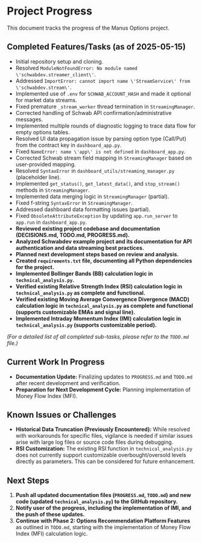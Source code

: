 # Project Progress

This document tracks the progress of the Manus Options project.

## Completed Features/Tasks (as of 2025-05-15)

*   Initial repository setup and cloning.
*   Resolved `ModuleNotFoundError: No module named \'schwabdev.streamer_client\'`.
*   Addressed `ImportError: cannot import name \'StreamService\' from \'schwabdev.stream\'`.
*   Implemented use of `.env` for `SCHWAB_ACCOUNT_HASH` and made it optional for market data streams.
*   Fixed premature `_stream_worker` thread termination in `StreamingManager`.
*   Corrected handling of Schwab API confirmation/administrative messages.
*   Implemented multiple rounds of diagnostic logging to trace data flow for empty options tables.
*   Resolved UI data propagation issue by parsing option type (Call/Put) from the contract key in `dashboard_app.py`.
*   Fixed `NameError: name \'app\' is not defined` in `dashboard_app.py`.
*   Corrected Schwab stream field mapping in `StreamingManager` based on user-provided mapping.
*   Resolved `SyntaxError` in `dashboard_utils/streaming_manager.py` (placeholder line).
*   Implemented `get_status()`, `get_latest_data()`, and `stop_stream()` methods in `StreamingManager`.
*   Implemented data merging logic in `StreamingManager` (partial).
*   Fixed f-string `SyntaxError` in `StreamingManager`.
*   Addressed dashboard data formatting issues (partial).
*   Fixed `ObsoleteAttributeException` by updating `app.run_server` to `app.run` in `dashboard_app.py`.
*   **Reviewed existing project codebase and documentation (DECISIONS.md, TODO.md, PROGRESS.md).**
*   **Analyzed Schwabdev example project and its documentation for API authentication and data streaming best practices.**
*   **Planned next development steps based on review and analysis.**
*   **Created `requirements.txt` file, documenting all Python dependencies for the project.**
*   **Implemented Bollinger Bands (BB) calculation logic in `technical_analysis.py`.**
*   **Verified existing Relative Strength Index (RSI) calculation logic in `technical_analysis.py` as complete and functional.**
*   **Verified existing Moving Average Convergence Divergence (MACD) calculation logic in `technical_analysis.py` as complete and functional (supports customizable EMAs and signal line).**
*   **Implemented Intraday Momentum Index (IMI) calculation logic in `technical_analysis.py` (supports customizable period).**

*(For a detailed list of all completed sub-tasks, please refer to the `TODO.md` file.)*

## Current Work In Progress

*   **Documentation Update:** Finalizing updates to `PROGRESS.md` and `TODO.md` after recent development and verification.
*   **Preparation for Next Development Cycle:** Planning implementation of Money Flow Index (MFI).

## Known Issues or Challenges

*   **Historical Data Truncation (Previously Encountered):** While resolved with workarounds for specific files, vigilance is needed if similar issues arise with large log files or source code files during debugging.
*   **RSI Customization:** The existing RSI function in `technical_analysis.py` does not currently support customizable overbought/oversold levels directly as parameters. This can be considered for future enhancement.

## Next Steps

1.  **Push all updated documentation files (`PROGRESS.md`, `TODO.md`) and new code (updated `technical_analysis.py`) to the GitHub repository.**
2.  **Notify user of the progress, including the implementation of IMI, and the push of these updates.**
3.  **Continue with Phase 2: Options Recommendation Platform Features** as outlined in `TODO.md`, starting with the implementation of Money Flow Index (MFI) calculation logic.

